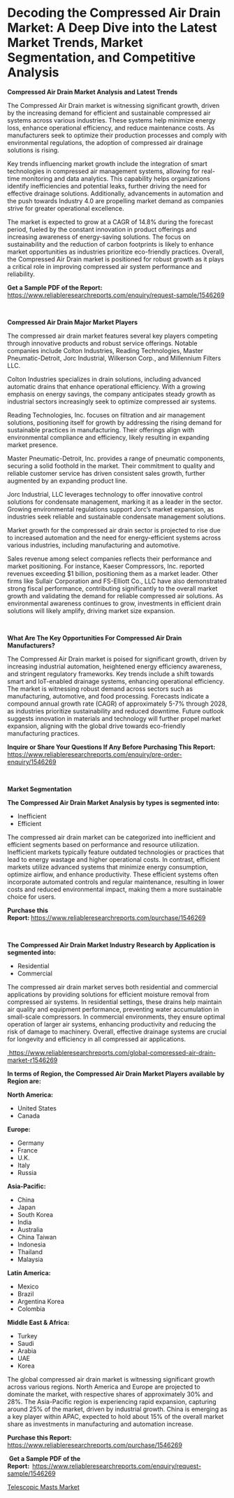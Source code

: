 <p><h1>Decoding the Compressed Air Drain Market: A Deep Dive into the Latest Market Trends, Market Segmentation, and Competitive Analysis</h1></p><p><strong>Compressed Air Drain Market Analysis and Latest Trends</strong></p>
<p><p>The Compressed Air Drain market is witnessing significant growth, driven by the increasing demand for efficient and sustainable compressed air systems across various industries. These systems help minimize energy loss, enhance operational efficiency, and reduce maintenance costs. As manufacturers seek to optimize their production processes and comply with environmental regulations, the adoption of compressed air drainage solutions is rising.</p><p>Key trends influencing market growth include the integration of smart technologies in compressed air management systems, allowing for real-time monitoring and data analytics. This capability helps organizations identify inefficiencies and potential leaks, further driving the need for effective drainage solutions. Additionally, advancements in automation and the push towards Industry 4.0 are propelling market demand as companies strive for greater operational excellence.</p><p>The market is expected to grow at a CAGR of 14.8% during the forecast period, fueled by the constant innovation in product offerings and increasing awareness of energy-saving solutions. The focus on sustainability and the reduction of carbon footprints is likely to enhance market opportunities as industries prioritize eco-friendly practices. Overall, the Compressed Air Drain market is positioned for robust growth as it plays a critical role in improving compressed air system performance and reliability.</p></p>
<p><strong>Get a Sample PDF of the Report:&nbsp;</strong> <a href="https://www.reliableresearchreports.com/enquiry/request-sample/1546269?utm_campaign=1720&utm_medium=2&utm_source=Github&utm_content=ia&utm_term=08042025&utm_id=compressed-air-drain">https://www.reliableresearchreports.com/enquiry/request-sample/1546269</a></p>
<p>&nbsp;</p>
<p><strong>Compressed Air Drain Major Market Players</strong></p>
<p><p>The compressed air drain market features several key players competing through innovative products and robust service offerings. Notable companies include Colton Industries, Reading Technologies, Master Pneumatic-Detroit, Jorc Industrial, Wilkerson Corp., and Millennium Filters LLC. </p><p>Colton Industries specializes in drain solutions, including advanced automatic drains that enhance operational efficiency. With a growing emphasis on energy savings, the company anticipates steady growth as industrial sectors increasingly seek to optimize compressed air systems.</p><p>Reading Technologies, Inc. focuses on filtration and air management solutions, positioning itself for growth by addressing the rising demand for sustainable practices in manufacturing. Their offerings align with environmental compliance and efficiency, likely resulting in expanding market presence.</p><p>Master Pneumatic-Detroit, Inc. provides a range of pneumatic components, securing a solid foothold in the market. Their commitment to quality and reliable customer service has driven consistent sales growth, further augmented by an expanding product line.</p><p>Jorc Industrial, LLC leverages technology to offer innovative control solutions for condensate management, marking it as a leader in the sector. Growing environmental regulations support Jorc’s market expansion, as industries seek reliable and sustainable condensate management solutions.</p><p>Market growth for the compressed air drain sector is projected to rise due to increased automation and the need for energy-efficient systems across various industries, including manufacturing and automotive. </p><p>Sales revenue among select companies reflects their performance and market positioning. For instance, Kaeser Compressors, Inc. reported revenues exceeding $1 billion, positioning them as a market leader. Other firms like Sullair Corporation and FS-Elliott Co., LLC have also demonstrated strong fiscal performance, contributing significantly to the overall market growth and validating the demand for reliable compressed air solutions. As environmental awareness continues to grow, investments in efficient drain solutions will likely amplify, driving market size expansion.</p></p>
<p>&nbsp;</p>
<p><strong>What Are The Key Opportunities For Compressed Air Drain Manufacturers?</strong></p>
<p><p>The Compressed Air Drain market is poised for significant growth, driven by increasing industrial automation, heightened energy efficiency awareness, and stringent regulatory frameworks. Key trends include a shift towards smart and IoT-enabled drainage systems, enhancing operational efficiency. The market is witnessing robust demand across sectors such as manufacturing, automotive, and food processing. Forecasts indicate a compound annual growth rate (CAGR) of approximately 5-7% through 2028, as industries prioritize sustainability and reduced downtime. Future outlook suggests innovation in materials and technology will further propel market expansion, aligning with the global drive towards eco-friendly manufacturing practices.</p></p>
<p><strong>Inquire or Share Your Questions If Any Before Purchasing This Report:</strong> <a href="https://www.reliableresearchreports.com/enquiry/pre-order-enquiry/1546269?utm_campaign=1720&utm_medium=2&utm_source=Github&utm_content=ia&utm_term=08042025&utm_id=compressed-air-drain">https://www.reliableresearchreports.com/enquiry/pre-order-enquiry/1546269</a></p>
<p>&nbsp;</p>
<p><strong>Market Segmentation</strong></p>
<p><strong>The Compressed Air Drain Market Analysis by types is segmented into:</strong></p>
<p><ul><li>Inefficient</li><li>Efficient</li></ul></p>
<p><p>The compressed air drain market can be categorized into inefficient and efficient segments based on performance and resource utilization. Inefficient markets typically feature outdated technologies or practices that lead to energy wastage and higher operational costs. In contrast, efficient markets utilize advanced systems that minimize energy consumption, optimize airflow, and enhance productivity. These efficient systems often incorporate automated controls and regular maintenance, resulting in lower costs and reduced environmental impact, making them a more sustainable choice for users.</p></p>
<p><strong>Purchase this Report:&nbsp;</strong><a href="https://www.reliableresearchreports.com/purchase/1546269?utm_campaign=1720&utm_medium=2&utm_source=Github&utm_content=ia&utm_term=08042025&utm_id=compressed-air-drain">https://www.reliableresearchreports.com/purchase/1546269</a></p>
<p>&nbsp;</p>
<p><strong>The Compressed Air Drain Market Industry Research by Application is segmented into:</strong></p>
<p><ul><li>Residential</li><li>Commercial</li></ul></p>
<p><p>The compressed air drain market serves both residential and commercial applications by providing solutions for efficient moisture removal from compressed air systems. In residential settings, these drains help maintain air quality and equipment performance, preventing water accumulation in small-scale compressors. In commercial environments, they ensure optimal operation of larger air systems, enhancing productivity and reducing the risk of damage to machinery. Overall, effective drainage systems are crucial for longevity and efficiency in all compressed air applications.</p></p>
<p><a href="https://www.reliableresearchreports.com/global-compressed-air-drain-market-r1546269?utm_campaign=1720&utm_medium=2&utm_source=Github&utm_content=ia&utm_term=08042025&utm_id=compressed-air-drain">&nbsp;https://www.reliableresearchreports.com/global-compressed-air-drain-market-r1546269</a></p>
<p><strong>In terms of Region, the Compressed Air Drain Market Players available by Region are:</strong></p>
<p>
    <p> <strong> North America: </strong>
        <ul>
            <li>United States</li>
            <li>Canada</li>
        </ul>
        </p> 
    <p> <strong> Europe: </strong>
        <ul>
            <li>Germany</li>
            <li>France</li>
            <li>U.K.</li>
            <li>Italy</li>
            <li>Russia</li>
        </ul>
        </p> 
    <p> <strong> Asia-Pacific: </strong>
        <ul>
            <li>China</li>
            <li>Japan</li>
            <li>South Korea</li>
            <li>India</li>
            <li>Australia</li>
            <li>China Taiwan</li>
            <li>Indonesia</li>
            <li>Thailand</li>
            <li>Malaysia</li>
        </ul>
        </p> 
    <p> <strong> Latin America: </strong>
        <ul>
            <li>Mexico</li>
            <li>Brazil</li>
            <li>Argentina Korea</li>
            <li>Colombia</li>
        </ul>
        </p> 
    <p> <strong> Middle East & Africa: </strong>
        <ul>
            <li>Turkey</li>
            <li>Saudi</li>
            <li>Arabia</li>
            <li>UAE</li>
            <li>Korea</li>
        </ul>
    </p>
    </p>
<p><p>The global compressed air drain market is witnessing significant growth across various regions. North America and Europe are projected to dominate the market, with respective shares of approximately 30% and 28%. The Asia-Pacific region is experiencing rapid expansion, capturing around 25% of the market, driven by industrial growth. China is emerging as a key player within APAC, expected to hold about 15% of the overall market share as investments in manufacturing and automation increase.</p></p>
<p><strong>Purchase this Report: </strong><a href="https://www.reliableresearchreports.com/purchase/1546269?utm_campaign=1720&utm_medium=2&utm_source=Github&utm_content=ia&utm_term=08042025&utm_id=compressed-air-drain">https://www.reliableresearchreports.com/purchase/1546269</a></p>
<p>&nbsp;<strong>Get a Sample PDF of the Report:&nbsp;&nbsp;</strong><a href="https://www.reliableresearchreports.com/enquiry/request-sample/1546269?utm_campaign=1720&utm_medium=2&utm_source=Github&utm_content=ia&utm_term=08042025&utm_id=compressed-air-drain">https://www.reliableresearchreports.com/enquiry/request-sample/1546269</a></p>
<p><strong></strong></p>
<p><p><a href="https://github.com/bramsklizas/Market-Research-Report-List-1/blob/main/telescopic-masts-market.md?utm_campaign=1720&utm_medium=2&utm_source=Github&utm_content=ia&utm_term=08042025&utm_id=compressed-air-drain">Telescopic Masts Market</a></p></p>